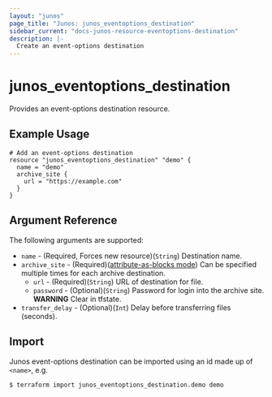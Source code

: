 ```yaml
---
layout: "junos"
page_title: "Junos: junos_eventoptions_destination"
sidebar_current: "docs-junos-resource-eventoptions-destination"
description: |-
  Create an event-options destination
---
```


# junos_eventoptions_destination

Provides an event-options destination resource.

## Example Usage

```hcl
# Add an event-options destination
resource "junos_eventoptions_destination" "demo" {
  name = "demo"
  archive_site {
    url = "https://example.com"
  }
}
```

## Argument Reference

The following arguments are supported:

* `name` - (Required, Forces new resource)(`String`) Destination name.
* `archive_site` - (Required)([attribute-as-blocks mode](https://www.terraform.io/docs/configuration/attr-as-blocks.html)) Can be specified multiple times for each archive destination.
  * `url` - (Required)(`String`) URL of destination for file.
  * `password` - (Optional)(`String`) Password for login into the archive site.  
  **WARNING** Clear in tfstate.
* `transfer_delay` - (Optional)(`Int`) Delay before transferring files (seconds).

## Import

Junos event-options destination can be imported using an id made up of `<name>`, e.g.

```shell
$ terraform import junos_eventoptions_destination.demo demo
```
